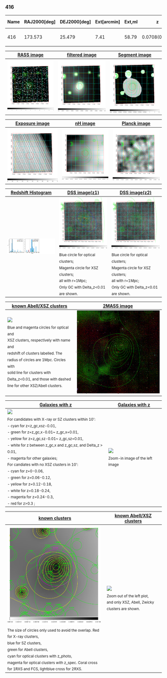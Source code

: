 <div STYLE="page-break-after: always;"></div>

### 416

|Name|RAJ2000[deg]|DEJ2000[deg] |Ext[arcmin]| Ext,ml | z | z_src| C|GC(XSZ,Delta_z<0.01)| GC(OPT,Delta_z<0.01)|GC| R_sig[arcmin] | R500[arcmin] | R500[Mpc]| CRsig[c/s] | CR500[c/s] |L500[1E44 erg/s]|F500[1E-12 erg/s/cm^2]| M500[1E14 Msun]|Tx[keV]|Cnt_sig|Beta|Rc[arcmin]|Comment|Alias|
|---|---|---|---|---|---|------|---|--------|---------|----------|---|---|---|---|---|---|---|---|---|---|---|---|---|---|
|416| 173.573| 25.479| 7.41| 58.79| 0.0708(0.005)| z1, z_xsz| B| F20| N| F20, N, W| 13.188| 8.918| 0.723| 0.148(0.035)| 0.140(0.033)| 0.325(0.064)| 2.661(0.528)| 1.15(0.12)| 2.38(0.15)| 71.3| 0.872(-0.146+0.092)| 10.719(-1.749+1.423)| -| t373|

|[RASS image](../image/416/416_img.pdf)|[filtered image](../image/416/416_fil.pdf)|[Segment image](../image/416/416_seg.pdf)|
|-------------------|--------------------|-------------------|
| <img src="../image/416/416_img.png" width="300">  | <img src="../image/416/416_fil.png" width="300">   | <img src="../image/416/416_seg.png" width="300">  |

|[Exposure image](../image/416/416_mex.pdf)| [nH image](../image/416/416_nh.pdf)| [Planck image](../image/416/416_p.pdf)|
|-------------------|--------------------|-------------------|
|<img src="../image/416/416_mex.png" width="300">   | <img src="../image/416/416_nh.png" width="300">    | <img src="../image/416/416_p.png" width="300"> |

|[Redshift Histogram](../image/416/416_zg.pdf) | [DSS image(z1)](../image/416/416_dss_z1.pdf)      |  [DSS image(z2)](../image/416/416_dss_z2.pdf)    |
|-------------------|--------------------|-------------------|
|<img src="../image/416/416_zg.png" width="300"> |<img src="../image/416/416_dss_z1.png" width="300"> <sub><br>Blue circle for optical clusters; <br>Magenta circle for XSZ clusters; <br>all with r=1Mpc; <br>Only GC with Delta_z<0.01 are shown. </sub>| <img src="../image/416/416_dss_z2.png" width="300"><sub><br>Blue circle for optical clusters; <br>Magenta circle for XSZ clusters; <br>all with r=1Mpc; <br>Only GC with Delta_z<0.01 are shown. </sub> |

|[known Abell/XSZ clusters](../image/416/416_m.pdf) | [2MASS image](../image/416/416_2mass.pdf)      |
|-------------------|-------------------|
|<img src=../image/416/416_m.png width="300"> <br><sub>Blue and magenta circles for optical and <br>XSZ clusters, respectively with name and <br>redshift of clusters labelled. The <br>radius of circles are 1Mpc. Circles with <br>solid line for clusters with <br>Delta_z<0.01, and those with dashed <br>line for other XSZ/Abell clusters.        </sub>|<img src="../image/416/416_2mass.png" width="300">  |

|[Galaxies with z](../image/416/416_opt_ned.pdf) |[Galaxies with z](../image/416/416_opt_ned_zoom.pdf) |
|-------------------|-------------------|
| <img src=../image/416/416_opt_ned.png width="300"> <br><sub> For candidates with X-ray or SZ clusters within 10': <br> - cyan for z<z_gc,xsz-0.01, <br> - green for z=z_gc,x-0.01~ z_gc,x+0.01, <br> - yellow for z=z_gc,sz-0.01~ z_gc,sz+0.01, <br> - white for z between z_gc,x and z_gc,sz, and Delta_z > 0.01, <br> - magenta for other galaxies; <br>For candiates with no XSZ clusters in 10': <br> - cyan for z=0-0.06, <br> - green for z=0.06-0.12, <br> - yellow for z=0.12-0.18, <br> - white for z=0.18-0.24, <br> - magenta for z=0.24-0.3, <br> - red for z>0.3 ;  </sub>|<img src=../image/416/416_opt_ned_zoom.png width="300">  <br><sub> Zoom-in image of the left image</sub>|

|[known clusters](../image/416/416_gc.pdf) |[known Abell/XSZ clusters](../image/416/416_gc_large.pdf) |
|-------------------|-------------------|
| <img src=../image/416/416_gc.png width="300"> <br><sub> The size of circles only used to avoid the overlap. Red for X-ray clusters, <br> blue for SZ clusters, <br> green for Abell clusters, <br> cyan for optical clusters with z_photo, <br> magenta for optical clusters with z_spec. Coral cross for 1RXS and FCS, lightblue cross for 2RXS. </sub>|<img src=../image/416/416_gc_large.png width="300"> <br><sub> Zoom out of the left plot, <br> and only XSZ, Abell, Zwicky clusters are shown. </sub> |



